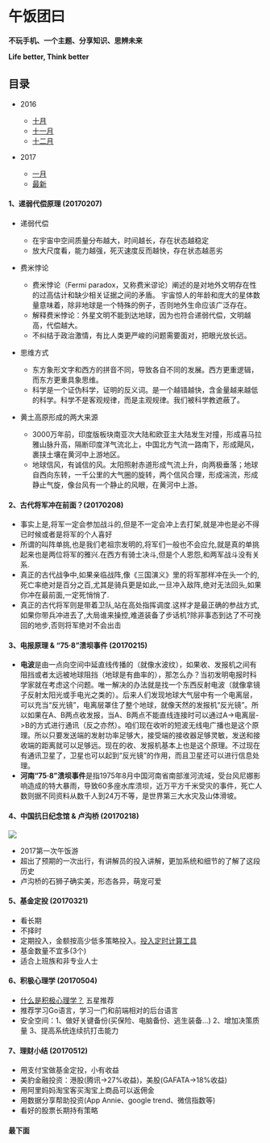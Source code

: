 # 午饭团曰

__不玩手机、一个主题、分享知识、思辨未来__

__Life better, Think better__

## 目录

* 2016
  * [十月](https://github.com/wftuan/wufantuan/blob/master/2016/10.md)
  * [十一月](https://github.com/wftuan/wufantuan/blob/master/2016/11.md)
  * [十二月](https://github.com/wftuan/wufantuan/blob/master/2016/12.md)

* 2017
  * [一月](https://github.com/wftuan/wufantuan/blob/master/2017/01.md)
  * [最新](#最下面)


#### 1、递弱代偿原理 (20170207)

* 递弱代偿

    - 在宇宙中空间质量分布越大，时间越长，存在状态越稳定
    - 放大尺度看，能力越强，死灭速度反而越快，存在状态越恶劣

* 费米悖论

    - 费米悖论（Fermi paradox，又称费米谬论）阐述的是对地外文明存在性的过高估计和缺少相关证据之间的矛盾。 宇宙惊人的年龄和庞大的星体数量意味着，除非地球是一个特殊的例子，否则地外生命应该广泛存在。
    - 解释费米悖论：外星文明不能到达地球，因为也符合递弱代偿，文明越高，代偿越大。
    - 不纠结于政治激情，有比人类更严峻的问题需要面对，把眼光放长远。

* 思维方式

    - 东方象形文字和西方的拼音不同，导致各自不同的发展。西方更重逻辑，而东方更重具象思维。
    - 科学是一个证伪科学，证明的反义词。是一个越错越快，含金量越来越低的科学。科学不是客观规律，而是主观规律。我们被科学教遮蔽了。

* 黄土高原形成的两大来源

    - 3000万年前，印度版板块南亚次大陆和欧亚主大陆发生对撞，形成喜马拉雅山脉升高，隔断印度洋气流北上，中国北方气流一路南下，形成飓风，裹挟土壤在黄河中上游地区。
    - 地球信风，有诚信的风。太阳照射赤道形成气流上升，向两极垂落；地球自西向东转，一千公里的大气圈的旋转，两个信风合理，形成湍流，形成静止气旋，像台风有一个静止的风眼，在黄河中上游。

#### 2、古代将军冲在前面？(20170208)

* 事实上是,将军一定会参加战斗的,但是不一定会冲上去打架,就是冲也是必不得已时候或者是将军的个人喜好
* 所谓的叫阵单挑,也是我们老祖宗发明的,将军们一般也不会应允,就是真的单挑起来也是两位将军的雅兴.在西方有骑士决斗,但是个人恩怨,和两军战斗没有关系.
* 真正的古代战争中,如果亲临战阵,像《三国演义》里的将军那样冲在头一个的,死亡率绝对是百分之百,尤其是骑兵更是如此,一旦冲入敌阵,绝对无法回头,如果你冲在最前面,一定死悄悄了.
* 真正的古代将军则是带着卫队,站在高处指挥调度.这样才是最正确的参战方式,如果你带兵冲进去了,大局谁来操控,难道装备了步话机?除非事态到达了不可挽回的地步,否则将军绝对不会出击

#### 3、电报原理 & “75·8”溃坝事件 (20170215)

* **电波**是由一点向空间中延直线传播的（就像水波纹），如果收、发报机之间有阻挡或者太远被地球阻挡（地球是有曲率的），那怎么办？当初发明电报时科学家就在考虑这个问题。唯一解决的办法就是找一个东西反射电波（就像拿镜子反射太阳光或手电光之类的）。后来人们发现地球大气层中有一个电离层，可以充当“反光镜”，电离层罩住了整个地球，就像天然的发报机“反光镜”。所以如果在A、B两点收发报，当A、B两点不能直线连接时可以通过A->电离层->B的方式进行通讯（反之亦然）。咱们现在收听的短波无线电广播也是这个原理。所以只要发送端的发射功率足够大，接受端的接收器足够灵敏，发送和接收端的距离就可以足够远。现在的收、发报机基本上也是这个原理。不过现在有通讯卫星了，卫星也可以起到“反光镜”的作用，而且卫星还可以进行信息处理。
* **河南“75·8”溃坝事件**是指1975年8月中国河南省南部淮河流域，受台风尼娜影响造成的特大暴雨，导致60多座水库溃坝，近万平方千米受灾的事件，死亡人数则据不同资料从数千人到24万不等，是世界第三大水灾及山体滑坡。

#### 4、中国抗日纪念馆 & 卢沟桥 (20170218)

![](http://7u2qrr.com1.z0.glb.clouddn.com/2017-02-20-IMG_20170218_100818.jpg?imageView2/2/w/400)

* 2017第一次午饭游
* 超出了预期的一次出行，有讲解员的投入讲解，更加系统和细节的了解了这段历史
* 卢沟桥的石狮子确实美，形态各异，萌宠可爱

#### 5、基金定投 (20170321)

* 看长期
* 不择时
* 定期投入，金额按高少低多策略投入。[投入定时计算工具](http://www.zhitouxing.com/my_strg)
* 基金数量不宜多(3个)
* 适合上班族和非专业人士

#### 6、积极心理学 (20170504)

* [什么是积极心理学？](http://open.163.com/movie/2006/1/1/9/M6HV755O6_M6HV8DF19.html) 五星推荐
* 推荐学习Go语言，学习一门和前端相对的后台语言
* 安全空间：1、做好关键备份(买保险、电脑备份、逃生装备...) 2、增加决策质量 3、提高系统连续抗打击能力

#### 7、理财小结 (20170512)

* 用支付宝做基金定投，小有收益
* 美豹金融投资：港股(腾讯->27%收益)，美股(GAFATA->18%收益)
* 用阿里妈妈淘宝客买淘宝上商品可以返佣金
* 用数据分享帮助投资(App Annie、google trend、微信指数等)
* 看好的股票长期持有策略

#### 最下面

